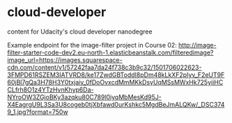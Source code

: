 # cloud-developer
content for Udacity's cloud developer nanodegree

Example endpoint for the image-filter project in Course 02:
http://image-filter-starter-code-dev2.eu-north-1.elasticbeanstalk.com/filteredimage?image_url=https://images.squarespace-cdn.com/content/v1/57242faa7da24f738c3b9c32/1501706022623-3FMPD61RSZEM3IATVRD8/ke17ZwdGBToddI8pDm48kLkXF2pIyv_F2eUT9F60jBl7gQa3H78H3Y0txjaiv_0fDoOvxcdMmMKkDsyUqMSsMWxHk725yiiHCCLfrh8O1z4YTzHvnKhyp6Da-NYroOW3ZGjoBKy3azqku80C789l0iyqMbMesKd95J-X4EagrgU9L3Sa3U8cogeb0tjXbfawd0urKshkc5MgdBeJmALQKw/_DSC3749_1.jpg?format=750w


